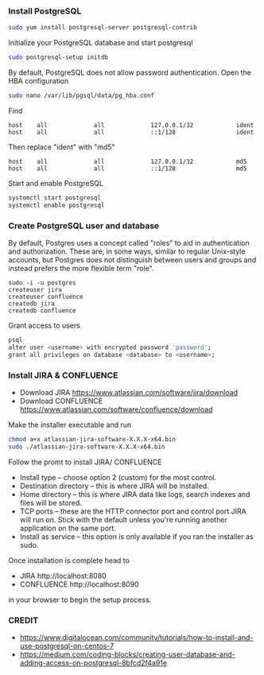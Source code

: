 ### Install PostgreSQL  

```bash
sudo yum install postgresql-server postgresql-contrib
```
Initialize your PostgreSQL database and start postgresql

```bash
sudo postgresql-setup initdb
```

By default, PostgreSQL does not allow password authentication.
Open the HBA configuration


```bash
sudo nano /var/lib/pgsql/data/pg_hba.conf
```

Find

```
host    all             all             127.0.0.1/32            ident
host    all             all             ::1/128                 ident
```

Then replace "ident" with "md5"

```
host    all             all             127.0.0.1/32            md5
host    all             all             ::1/128                 md5
```

Start and enable PostgreSQL

```bash
systemctl start postgresql
systemctl enable postgresql
```

### Create PostgreSQL user and database

By default, Postgres uses a concept called "roles" to aid in authentication and authorization. These are, in some ways, similar to regular Unix-style accounts, but Postgres does not distinguish between users and groups and instead prefers the more flexible term "role".

```
sudo -i -u postgres
createuser jira
createuser confluence
createdb jira
createdb confluence
```

Grant access to users

```bash
psql
alter user <username> with encrypted password 'password';
grant all privileges on database <database> to <username>;
```

### Install JIRA & CONFLUENCE

- Download JIRA https://www.atlassian.com/software/jira/download
- Download CONFLUENCE https://www.atlassian.com/software/confluence/download

Make the installer executable and run

```bash
chmod a+x atlassian-jira-software-X.X.X-x64.bin
sudo ./atlassian-jira-software-X.X.X-x64.bin
```

Follow the promt to install JIRA/ CONFLUENCE

- Install type – choose option 2 (custom) for the most control.
- Destination directory – this is where JIRA will be installed.
- Home directory – this is where JIRA data like logs, search indexes and files will be stored.
- TCP ports – these are the HTTP connector port and control port JIRA will run on. Stick with the default unless you're running another application on the same port.
- Install as service – this option is only available if you ran the installer as sudo.

Once installation is complete head to

- JIRA http://localhost:8080
- CONFLUENCE http://localhost:8090

in your browser to begin the setup process.

### CREDIT
- https://www.digitalocean.com/community/tutorials/how-to-install-and-use-postgresql-on-centos-7
- https://medium.com/coding-blocks/creating-user-database-and-adding-access-on-postgresql-8bfcd2f4a91e
